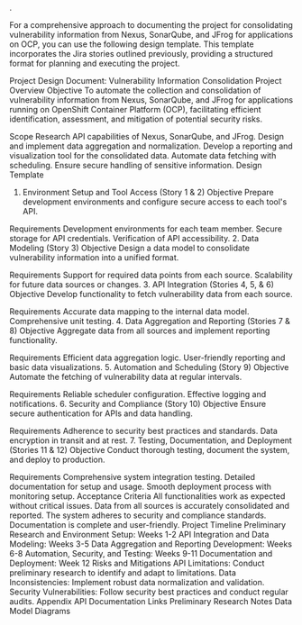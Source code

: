 .

For a comprehensive approach to documenting the project for consolidating vulnerability information from Nexus, SonarQube, and JFrog for applications on OCP, you can use the following design template. This template incorporates the Jira stories outlined previously, providing a structured format for planning and executing the project.

Project Design Document: Vulnerability Information Consolidation
Project Overview
Objective
To automate the collection and consolidation of vulnerability information from Nexus, SonarQube, and JFrog for applications running on OpenShift Container Platform (OCP), facilitating efficient identification, assessment, and mitigation of potential security risks.

Scope
Research API capabilities of Nexus, SonarQube, and JFrog.
Design and implement data aggregation and normalization.
Develop a reporting and visualization tool for the consolidated data.
Automate data fetching with scheduling.
Ensure secure handling of sensitive information.
Design Template
1. Environment Setup and Tool Access (Story 1 & 2)
Objective
Prepare development environments and configure secure access to each tool's API.

Requirements
Development environments for each team member.
Secure storage for API credentials.
Verification of API accessibility.
2. Data Modeling (Story 3)
Objective
Design a data model to consolidate vulnerability information into a unified format.

Requirements
Support for required data points from each source.
Scalability for future data sources or changes.
3. API Integration (Stories 4, 5, & 6)
Objective
Develop functionality to fetch vulnerability data from each source.

Requirements
Accurate data mapping to the internal data model.
Comprehensive unit testing.
4. Data Aggregation and Reporting (Stories 7 & 8)
Objective
Aggregate data from all sources and implement reporting functionality.

Requirements
Efficient data aggregation logic.
User-friendly reporting and basic data visualizations.
5. Automation and Scheduling (Story 9)
Objective
Automate the fetching of vulnerability data at regular intervals.

Requirements
Reliable scheduler configuration.
Effective logging and notifications.
6. Security and Compliance (Story 10)
Objective
Ensure secure authentication for APIs and data handling.

Requirements
Adherence to security best practices and standards.
Data encryption in transit and at rest.
7. Testing, Documentation, and Deployment (Stories 11 & 12)
Objective
Conduct thorough testing, document the system, and deploy to production.

Requirements
Comprehensive system integration testing.
Detailed documentation for setup and usage.
Smooth deployment process with monitoring setup.
Acceptance Criteria
All functionalities work as expected without critical issues.
Data from all sources is accurately consolidated and reported.
The system adheres to security and compliance standards.
Documentation is complete and user-friendly.
Project Timeline
Preliminary Research and Environment Setup: Weeks 1-2
API Integration and Data Modeling: Weeks 3-5
Data Aggregation and Reporting Development: Weeks 6-8
Automation, Security, and Testing: Weeks 9-11
Documentation and Deployment: Week 12
Risks and Mitigations
API Limitations: Conduct preliminary research to identify and adapt to limitations.
Data Inconsistencies: Implement robust data normalization and validation.
Security Vulnerabilities: Follow security best practices and conduct regular audits.
Appendix
API Documentation Links
Preliminary Research Notes
Data Model Diagrams
